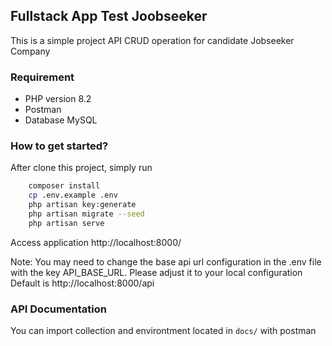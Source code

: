 ## Fullstack App Test Joobseeker
This is a simple project API CRUD operation for candidate Jobseeker Company

### Requirement

 - PHP version 8.2 
 - Postman 
 - Database MySQL

### How to get started?
After clone this project, simply run

```bash
    composer install
    cp .env.example .env
    php artisan key:generate
    php artisan migrate --seed
    php artisan serve
```
Access application http://localhost:8000/

Note: You may need to change the base api url configuration in the .env file with the key API_BASE_URL. Please adjust it to your local configuration
Default is http://localhost:8000/api

### API Documentation
You can import collection and environtment located in `docs/` with postman 
